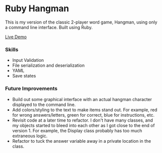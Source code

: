 # Ruby Hangman

This is my version of the classic 2-player word game, Hangman, using only a command line interface. Built using Ruby.

[Live Demo]('https://replit.com/@blpeters/rubyhangman#main.rb')

### Skills 

 - Input Validation
 - File serialization and deserialization
 - YAML
 - Save states

### Future Improvements

  - Build out some graphical interface with an actual hangman character displayed to the command line.
  - Add colors/styling to the text to make items stand out. For example, red for wrong answers/letters, green for correct, blue for instructions, etc.
  - Revisit code at a later time to refactor. I don't have many classes, and my objects started to bleed into each other as I got close to the end of version 1. For example, the Display class probably has too much extraneous logic.
  - Refactor to tuck the answer variable away in a private location in the class.